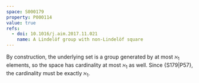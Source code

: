 ```yaml
---
space: S000179
property: P000114
value: true
refs:
  - doi: 10.1016/j.aim.2017.11.021
    name: A Lindelöf group with non-Lindelöf square
---
```


By construction, the underlying set is a group generated by at most $\aleph_1$ elements, so the space has cardinality at most $\aleph_1$ as well. Since {S179|P57}, the cardinality must be exactly $\aleph_1$.